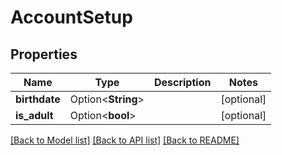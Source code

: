 # AccountSetup

## Properties

Name | Type | Description | Notes
------------ | ------------- | ------------- | -------------
**birthdate** | Option<**String**> |  | [optional]
**is_adult** | Option<**bool**> |  | [optional]

[[Back to Model list]](../README.md#documentation-for-models) [[Back to API list]](../README.md#documentation-for-api-endpoints) [[Back to README]](../README.md)


